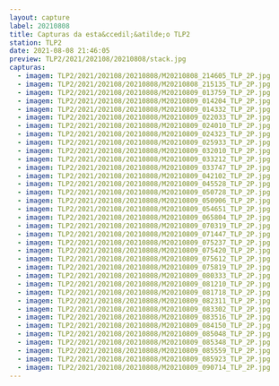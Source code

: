 ```yaml
---
layout: capture
label: 20210808
title: Capturas da esta&ccedil;&atilde;o TLP2
station: TLP2
date: 2021-08-08 21:46:05
preview: TLP2/2021/202108/20210808/stack.jpg
capturas:
  - imagem: TLP2/2021/202108/20210808/M20210808_214605_TLP_2P.jpg
  - imagem: TLP2/2021/202108/20210808/M20210808_215135_TLP_2P.jpg
  - imagem: TLP2/2021/202108/20210808/M20210809_013759_TLP_2P.jpg
  - imagem: TLP2/2021/202108/20210808/M20210809_014204_TLP_2P.jpg
  - imagem: TLP2/2021/202108/20210808/M20210809_014332_TLP_2P.jpg
  - imagem: TLP2/2021/202108/20210808/M20210809_022033_TLP_2P.jpg
  - imagem: TLP2/2021/202108/20210808/M20210809_024010_TLP_2P.jpg
  - imagem: TLP2/2021/202108/20210808/M20210809_024323_TLP_2P.jpg
  - imagem: TLP2/2021/202108/20210808/M20210809_025933_TLP_2P.jpg
  - imagem: TLP2/2021/202108/20210808/M20210809_032010_TLP_2P.jpg
  - imagem: TLP2/2021/202108/20210808/M20210809_033212_TLP_2P.jpg
  - imagem: TLP2/2021/202108/20210808/M20210809_033747_TLP_2P.jpg
  - imagem: TLP2/2021/202108/20210808/M20210809_042102_TLP_2P.jpg
  - imagem: TLP2/2021/202108/20210808/M20210809_045528_TLP_2P.jpg
  - imagem: TLP2/2021/202108/20210808/M20210809_050728_TLP_2P.jpg
  - imagem: TLP2/2021/202108/20210808/M20210809_050906_TLP_2P.jpg
  - imagem: TLP2/2021/202108/20210808/M20210809_054651_TLP_2P.jpg
  - imagem: TLP2/2021/202108/20210808/M20210809_065804_TLP_2P.jpg
  - imagem: TLP2/2021/202108/20210808/M20210809_070319_TLP_2P.jpg
  - imagem: TLP2/2021/202108/20210808/M20210809_071447_TLP_2P.jpg
  - imagem: TLP2/2021/202108/20210808/M20210809_075237_TLP_2P.jpg
  - imagem: TLP2/2021/202108/20210808/M20210809_075420_TLP_2P.jpg
  - imagem: TLP2/2021/202108/20210808/M20210809_075612_TLP_2P.jpg
  - imagem: TLP2/2021/202108/20210808/M20210809_075819_TLP_2P.jpg
  - imagem: TLP2/2021/202108/20210808/M20210809_080333_TLP_2P.jpg
  - imagem: TLP2/2021/202108/20210808/M20210809_081210_TLP_2P.jpg
  - imagem: TLP2/2021/202108/20210808/M20210809_081718_TLP_2P.jpg
  - imagem: TLP2/2021/202108/20210808/M20210809_082311_TLP_2P.jpg
  - imagem: TLP2/2021/202108/20210808/M20210809_083302_TLP_2P.jpg
  - imagem: TLP2/2021/202108/20210808/M20210809_083516_TLP_2P.jpg
  - imagem: TLP2/2021/202108/20210808/M20210809_084150_TLP_2P.jpg
  - imagem: TLP2/2021/202108/20210808/M20210809_085048_TLP_2P.jpg
  - imagem: TLP2/2021/202108/20210808/M20210809_085348_TLP_2P.jpg
  - imagem: TLP2/2021/202108/20210808/M20210809_085559_TLP_2P.jpg
  - imagem: TLP2/2021/202108/20210808/M20210809_085923_TLP_2P.jpg
  - imagem: TLP2/2021/202108/20210808/M20210809_090714_TLP_2P.jpg
---
```

